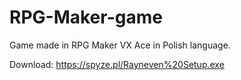 # RPG-Maker-game

Game made in RPG Maker VX Ace in Polish language.

Download: https://spyze.pl/Rayneven%20Setup.exe
